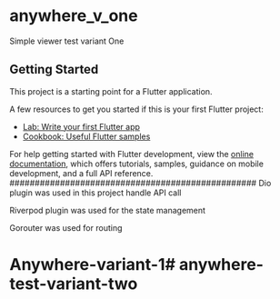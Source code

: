 # anywhere_v_one

Simple viewer test variant One

## Getting Started

This project is a starting point for a Flutter application.

A few resources to get you started if this is your first Flutter project:

- [Lab: Write your first Flutter app](https://docs.flutter.dev/get-started/codelab)
- [Cookbook: Useful Flutter samples](https://docs.flutter.dev/cookbook)

For help getting started with Flutter development, view the
[online documentation](https://docs.flutter.dev/), which offers tutorials,
samples, guidance on mobile development, and a full API reference.
#################################################
Dio plugin was used in this project handle API call

Riverpod plugin was used for the state management

Gorouter was used for routing
# Anywhere-variant-1# anywhere-test-variant-two
